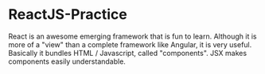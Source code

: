 # ReactJS-Practice

React is an awesome emerging framework that is fun to learn. Although it is more of a "view" than a complete framework like Angular, it is very useful. Basically it bundles HTML / Javascript, called "components". JSX makes components easily understandable.

